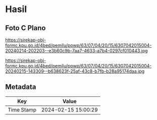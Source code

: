 # Hasil

## Foto C Plano

https://sirekap-obj-formc.kpu.go.id/4bed/pemilu/ppwp/63/07/04/20/15/6307042015004-20240214-202203--e3b60c9b-7aa7-4633-a7b4-0297cf010443.jpg

https://sirekap-obj-formc.kpu.go.id/4bed/pemilu/ppwp/63/07/04/20/15/6307042015004-20240215-143309--b638623f-25af-43c8-b7fb-b28a95174daa.jpg


## Metadata

| Key        | Value               |
| ---------- | ------------------- |
| Time Stamp | 2024-02-15 15:00:29 |



